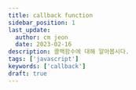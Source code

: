 ```yaml
---
title: callback function
sidebar_position: 1
last_update:
  author: cm jeon
  date: 2023-02-16
description: 콜백함수에 대해 알아봅시다.
tags: ['javascript']
keywords: ['callback']
draft: true
---
```



